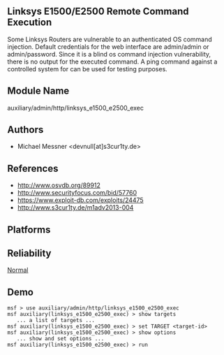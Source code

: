 ## Linksys E1500/E2500 Remote Command Execution

Some Linksys Routers are vulnerable to an authenticated OS 
command injection. Default credentials for the web interface 
are admin/admin or admin/password. Since it is a blind os 
command injection vulnerability, there is no output for the 
executed command. A ping command against a controlled system 
for can be used for testing purposes.


## Module Name
auxiliary/admin/http/linksys_e1500_e2500_exec

## Authors
* Michael Messner <devnull[at]s3cur1ty.de>


## References
* http://www.osvdb.org/89912
* http://www.securityfocus.com/bid/57760
* https://www.exploit-db.com/exploits/24475
* http://www.s3cur1ty.de/m1adv2013-004




## Platforms


## Reliability
[Normal](https://github.com/rapid7/metasploit-framework/wiki/Exploit-Ranking)

## Demo

```
msf > use auxiliary/admin/http/linksys_e1500_e2500_exec
msf auxiliary(linksys_e1500_e2500_exec) > show targets
   ... a list of targets ...
msf auxiliary(linksys_e1500_e2500_exec) > set TARGET <target-id>
msf auxiliary(linksys_e1500_e2500_exec) > show options
   ... show and set options ...
msf auxiliary(linksys_e1500_e2500_exec) > run
```
    
    